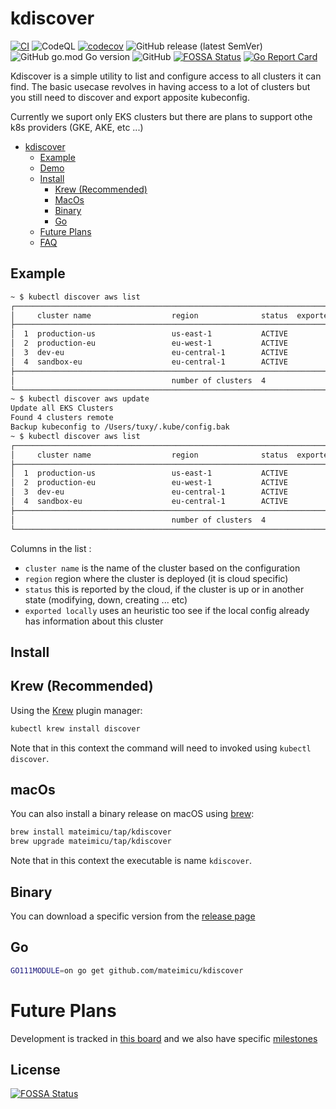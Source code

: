 # kdiscover
[![CI](https://github.com/mateimicu/kdiscover/actions/workflows/golang-ci.yaml/badge.svg?branch=master)](https://github.com/mateimicu/kdiscover/actions/workflows/golang-ci.yaml)
![CodeQL](https://github.com/mateimicu/kdiscover/workflows/CodeQL/badge.svg)
[![codecov](https://codecov.io/gh/mateimicu/kdiscover/branch/master/graph/badge.svg)](https://codecov.io/gh/mateimicu/kdiscover)
![GitHub release (latest SemVer)](https://img.shields.io/github/v/release/mateimicu/kdiscover?sort=semver)
![GitHub go.mod Go version](https://img.shields.io/github/go-mod/go-version/mateimicu/kdiscover)
![GitHub](https://img.shields.io/github/license/mateimicu/kdiscover)
[![FOSSA Status](https://app.fossa.com/api/projects/git%2Bgithub.com%2Fmateimicu%2Fkdiscover.svg?type=shield)](https://app.fossa.com/projects/git%2Bgithub.com%2Fmateimicu%2Fkdiscover?ref=badge_shield)
[![Go Report Card](https://goreportcard.com/badge/github.com/mateimicu/kdiscover)](https://goreportcard.com/report/github.com/mateimicu/kdiscover)


Kdiscover is a simple utility to list and configure access to all clusters it can find.
The basic usecase revolves in having access to a lot of clusters but you still need to discover and export apposite kubeconfig.

Currently we suport only EKS clusters but there are plans to support othe k8s providers (GKE, AKE, etc ...)

- [kdiscover](#kdiscover)
  - [Example](#example)
  - [Demo](#demo)
  - [Install](#install)
    - [Krew (Recommended)](#krew-recommended)
    - [MacOs](#macos)
    - [Binary](#binary)
    - [Go](#go)
  - [Future Plans](#future-plans)
  - [FAQ](docs/FAQ.md)


<!--## Demo-->
<!--[![asciicast](https://asciinema.org/a/qfxDubtATYtLJ1W1vOK6rBzSE.svg)](https://asciinema.org/a/qfxDubtATYtLJ1W1vOK6rBzSE)-->

## Example

```bash
~ $ kubectl discover aws list
┌────────────────────────────────────────────────────────────────────────────────┐
│     cluster name                  region              status  exported locally │
├────────────────────────────────────────────────────────────────────────────────┤
│  1  production-us                 us-east-1           ACTIVE          No       │
│  2  production-eu                 eu-west-1           ACTIVE          No       │
│  3  dev-eu                        eu-central-1        ACTIVE          No       │
│  4  sandbox-eu                    eu-central-1        ACTIVE          No       │
├────────────────────────────────────────────────────────────────────────────────┤
│                                   number of clusters  4                        │
└────────────────────────────────────────────────────────────────────────────────┘
~ $ kubectl discover aws update
Update all EKS Clusters
Found 4 clusters remote
Backup kubeconfig to /Users/tuxy/.kube/config.bak
~ $ kubectl discover aws list
┌────────────────────────────────────────────────────────────────────────────────┐
│     cluster name                  region              status  exported locally │
├────────────────────────────────────────────────────────────────────────────────┤
│  1  production-us                 us-east-1           ACTIVE         Yes       │
│  2  production-eu                 eu-west-1           ACTIVE         Yes       │
│  3  dev-eu                        eu-central-1        ACTIVE         Yes       │
│  4  sandbox-eu                    eu-central-1        ACTIVE         Yes       │
├────────────────────────────────────────────────────────────────────────────────┤
│                                   number of clusters  4                        │
└────────────────────────────────────────────────────────────────────────────────┘
```


Columns in the list :

- `cluster name` is the name of the cluster based on the configuration
- `region` region where the cluster is deployed (it is cloud specific)
- `status` this is reported by the cloud, if the cluster is up or in another state (modifying, down, creating ... etc)
- `exported locally` uses an heuristic too see if the local config already has information about this cluster


## Install

## Krew (Recommended)

Using the [Krew](https://krew.sigs.k8s.io/) plugin manager:

```bash
kubectl krew install discover
```
Note that in this context the command will need to invoked using `kubectl discover`.

## macOs

You can also install a binary release on macOS using [brew](https://brew.sh/):

```bash
brew install mateimicu/tap/kdiscover
brew upgrade mateimicu/tap/kdiscover
```
Note that in this context the executable is name `kdiscover`.

## Binary

You can download a specific version from the [release page](https://github.com/mateimicu/kdiscover/releases)

## Go

```bash
GO111MODULE=on go get github.com/mateimicu/kdiscover
```

# Future Plans


Development is tracked in [this board](https://github.com/mateimicu/kdiscover/projects/1) and we also have specific [milestones](https://github.com/mateimicu/kdiscover/milestones?direction=asc&sort=due_date)

## License
[![FOSSA Status](https://app.fossa.com/api/projects/git%2Bgithub.com%2Fmateimicu%2Fkdiscover.svg?type=large)](https://app.fossa.com/projects/git%2Bgithub.com%2Fmateimicu%2Fkdiscover?ref=badge_large)
